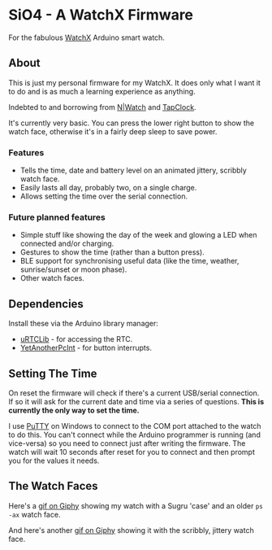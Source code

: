 # SiO4 - A WatchX Firmware

For the fabulous [WatchX](https://watchx.io/) Arduino smart watch.

## About

This is just my personal firmware for my WatchX.  It does only what I want it to do and is as much a learning experience as anything.

Indebted to and borrowing from [N|Watch](https://github.com/zkemble/NWatch) and [TapClock](https://github.com/venice1200/TapClock).

It's currently very basic.  You can press the lower right button to show the watch face, otherwise it's in a fairly deep sleep to save power.

### Features

 - Tells the time, date and battery level on an animated jittery, scribbly watch face.
 - Easily lasts all day, probably two, on a single charge.
 - Allows setting the time over the serial connection.

### Future planned features

 - Simple stuff like showing the day of the week and glowing a LED when connected and/or charging.
 - Gestures to show the time (rather than a button press).
 - BLE support for synchronising useful data (like the time, weather, sunrise/sunset or moon phase).
 - Other watch faces.

## Dependencies

Install these via the Arduino library manager:

 - [uRTCLib](https://github.com/Naguissa/uRTCLib) - for accessing the RTC.
 - [YetAnotherPcInt](https://github.com/paulo-raca/YetAnotherArduinoPcIntLibrary) - for button interrupts.

## Setting The Time

On reset the firmware will check if there's a current USB/serial connection.  If so it will ask for the current date and time via a series of questions.  **This is currently the only way to set the time.**

I use [PuTTY](https://www.chiark.greenend.org.uk/~sgtatham/putty) on Windows to connect to the COM port attached to the watch to do this.  You can't connect while the Arduino programmer is running (and vice-versa) so you need to connect just after writing the firmware.  The watch will wait 10 seconds after reset for you to connect and then prompt you for the values it needs.

## The Watch Faces

Here's a [gif on Giphy](https://giphy.com/gifs/UtP27vEWcgTxiksHSQ/html5) showing my watch with a Sugru 'case' and an older `ps -ax` watch face.

And here's another [gif on Giphy](https://giphy.com/gifs/ZFEoJ0l3QtqALSpcTs/html5) showing it with the scribbly, jittery watch face.

